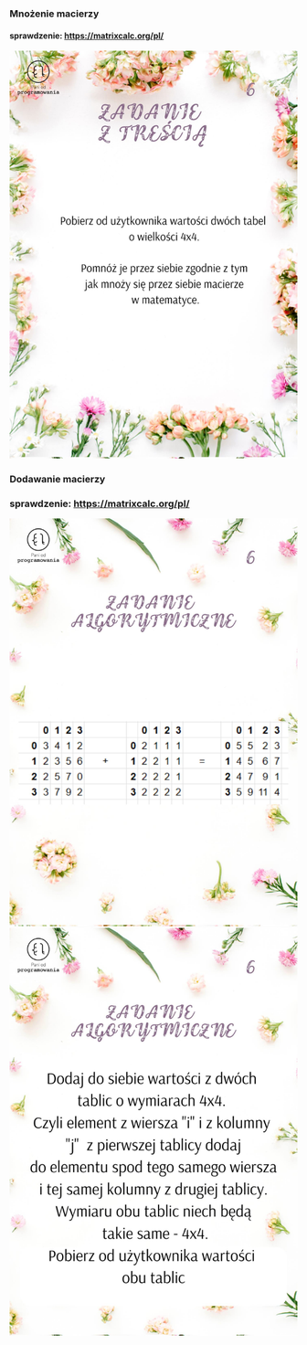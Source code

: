 ### Mnożenie macierzy
#### sprawdzenie: https://matrixcalc.org/pl/

![](../../../../../resources/061.jpg)

### Dodawanie macierzy
### sprawdzenie: https://matrixcalc.org/pl/

![](../../../../../resources/062.jpg)
![](../../../../../resources/063.jpg)